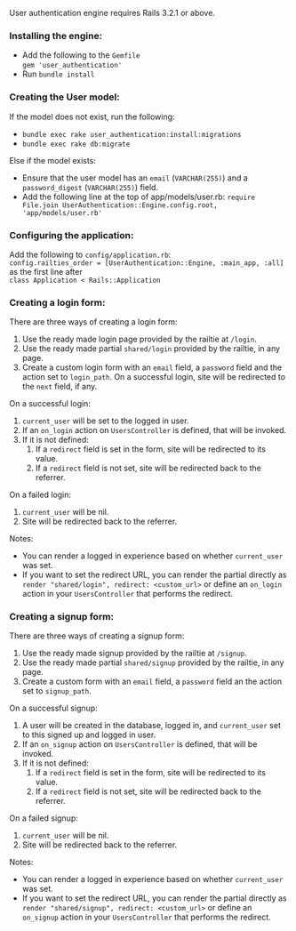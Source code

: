 User authentication engine requires Rails 3.2.1 or above.

### Installing the engine:

* Add the following to the `Gemfile`<br>
  `gem 'user_authentication'`
* Run `bundle install`

### Creating the User model:

If the model does not exist, run the following:

* `bundle exec rake user_authentication:install:migrations`
* `bundle exec rake db:migrate`

Else if the model exists:

* Ensure that the user model has an `email` (`VARCHAR(255)`) and a `password_digest` (`VARCHAR(255)`) field.
* Add the following line at the top of app/models/user.rb:
  `require File.join UserAuthentication::Engine.config.root, 'app/models/user.rb'`

### Configuring the application:

Add the following to `config/application.rb`:<br>
`config.railties_order = [UserAuthentication::Engine, :main_app, :all]`<br>
as the first line after<br>
`class Application < Rails::Application`

### Creating a login form:
There are three ways of creating a login form:

1. Use the ready made login page provided by the railtie at `/login`.
2. Use the ready made partial `shared/login` provided by the railtie, in any page.
3. Create a custom login form with an `email` field, a `password` field and the action set to `login_path`. On a successful login, site will be redirected to the `next` field, if any.

On a successful login:

1. `current_user` will be set to the logged in user.
2. If an `on_login` action on `UsersController` is defined, that will be invoked.
3. If it is not defined:
	1. If a `redirect` field is set in the form, site will be redirected to its value.
	2. If a `redirect` field is not set, site will be redirected back to the referrer.

On a failed login:

1. `current_user` will be nil.
2. Site will be redirected back to the referrer.

Notes:

* You can render a logged in experience based on whether `current_user` was set.
* If you want to set the redirect URL, you can render the partial directly as `render "shared/login", redirect: <custom_url>` or define an `on_login` action in your `UsersController` that performs the redirect.

### Creating a signup form:
There are three ways of creating a signup form:

1. Use the ready made signup provided by the railtie at `/signup`.
2. Use the ready made partial `shared/signup` provided by the railtie, in any page.
3. Create a custom form with an `email` field, a `password` field an the action set to `signup_path`.

On a successful signup:

1. A user will be created in the database, logged in, and `current_user` set to this signed up and logged in user.
2. If an `on_signup` action on `UsersController` is defined, that will be invoked.
3. If it is not defined:
	1. If a `redirect` field is set in the form, site will be redirected to its value.
	2. If a `redirect` field is not set, site will be redirected back to the referrer.

On a failed signup:

1. `current_user` will be nil.
2. Site will be redirected back to the referrer.

Notes:

* You can render a logged in experience based on whether `current_user` was set.
* If you want to set the redirect URL, you can render the partial directly as `render "shared/signup", redirect: <custom_url>` or define an `on_signup` action in your `UsersController` that performs the redirect.

